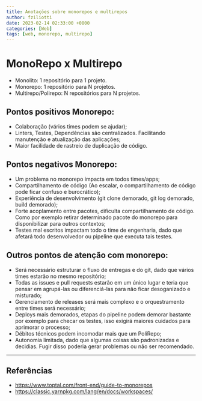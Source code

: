```yaml
---
title: Anotações sobre monorepos e multirepos
author: fziliotti
date: 2023-02-14 02:33:00 +0800
categories: [Web]
tags: [web, monorepo, multirepo]
---
```


# MonoRepo x Multirepo

- Monolito: 1 repositório para 1 projeto.
- Monorepo: 1 repositório para N projetos.
- Multirepo/Polirepo: N repositórios para N projetos.

## Pontos positivos Monorepo:

- Colaboração (vários times podem se ajudar);
- Linters, Testes, Dependências são centralizados. Facilitando manutenção e atualização das aplicações;
- Maior facilidade de rastreio de duplicação de código.

## Pontos negativos Monorepo:

- Um problema no monorepo impacta em todos times/apps;
- Compartilhamento de código (Ao escalar, o compartilhamento de código pode ficar confuso e burocrático);
- Experiência de desenvolvimento (git clone demorado, git log demorado, build demorado);
- Forte acoplamento entre pacotes, dificulta compartilhamento de código. Como por exemplo retirar determinado pacote do monorepo para disponibilizar para outros contextos;
- Testes mal escritos impactam todo o time de engenharia, dado que afetará todo desenvolvedor ou pipeline que executa tais testes.

## Outros pontos de atenção com monorepo:

- Será necessário estruturar o fluxo de entregas e do git, dado que vários times estarão no mesmo repositório;
- Todas as issues e pull requests estarão em um único lugar e teria que pensar em agrupá-las ou diferenciá-las para nâo ficar desoganizado e misturado;
- Gerenciamento de releases será mais complexo e o orquestramento entre times será necessário;
- Deploys mais demorados, etapas do pipeline podem demorar bastante por exemplo para checar os testes, isso exigirá maiores cuidados para aprimorar o processo;
- Débitos técnicos podem incomodar mais que um PoliRepo;
- Autonomia limitada, dado que algumas coisas são padronizadas e decidias. Fugir disso poderia gerar problemas ou não ser recomendado.

---

## Referências

- https://www.toptal.com/front-end/guide-to-monorepos
- https://classic.yarnpkg.com/lang/en/docs/workspaces/
